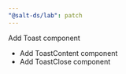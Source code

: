 ```yaml
---
"@salt-ds/lab": patch
---
```


Add Toast component

- Add ToastContent component
- Add ToastClose component
